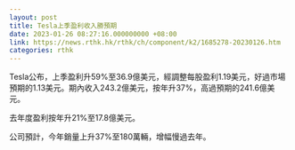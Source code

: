 ```yaml
---
layout: post
title: Tesla上季盈利收入勝預期
date: 2023-01-26 08:27:16.000000000 +08:00
link: https://news.rthk.hk/rthk/ch/component/k2/1685278-20230126.htm
categories: rthk
---
```


Tesla公布，上季盈利升59%至36.9億美元，經調整每股盈利1.19美元，好過市場預期的1.13美元。期內收入243.2億美元，按年升37%，高過預期的241.6億美元。

去年度盈利按年升21%至17.8億美元。

公司預計，今年銷量上升37%至180萬輛，增幅慢過去年。
